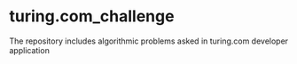 # turing.com_challenge
The repository includes algorithmic  problems asked in turing.com developer application
